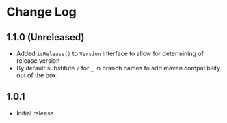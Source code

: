# Change Log

## 1.1.0 (Unreleased)
* Added `isRelease()` to `Version` interface to allow for determining of release version
* By default substitute `/` for `_` in branch names to add maven compatibility out of the box.

## 1.0.1
* Initial release
